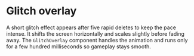 # Glitch overlay

A short glitch effect appears after five rapid deletes to keep the pace intense.
It shifts the screen horizontally and scales slightly before fading away.
The `GlitchOverlay` component handles the animation and runs only for a few
hundred milliseconds so gameplay stays smooth.
